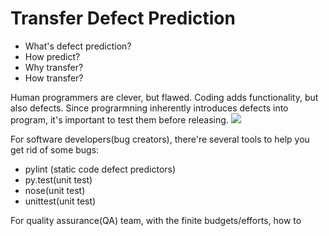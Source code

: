 # Transfer Defect Prediction 

 * What's defect prediction? 
 * How predict? 
 * Why transfer?
 * How transfer? 

Human programmers are clever, but flawed. Coding adds functionality, but also defects. Since prograrmning inherently introduces defects into program, it's important to test them before releasing.
![](https://github.com/txt/mase/blob/master/img/defect/bugs.png)

For software developers(bug creators), there're several tools to help you get rid of some bugs:
  * pylint (static code defect predictors)
  * py.test(unit test)
  * nose(unit test)
  * unittest(unit test)
  
For quality assurance(QA) team, with the finite budgets/efforts, how to 
